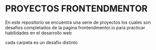 # PROYECTOS FRONTENDMENTOR

En este repositorio se encuentra una serie de proyectos los cuales son desafios completados de la pagina frontendmentor.io para practicar habilidades en el desarrollo web

cada carpeta es un desafio distinto
